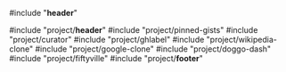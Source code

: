 #include "__header__"

#include "project/__header__"
#include "project/pinned-gists"
#include "project/curator"
#include "project/ghlabel"
#include "project/wikipedia-clone"
#include "project/google-clone"
#include "project/doggo-dash"
#include "project/fiftyville"
#include "project/__footer__"
